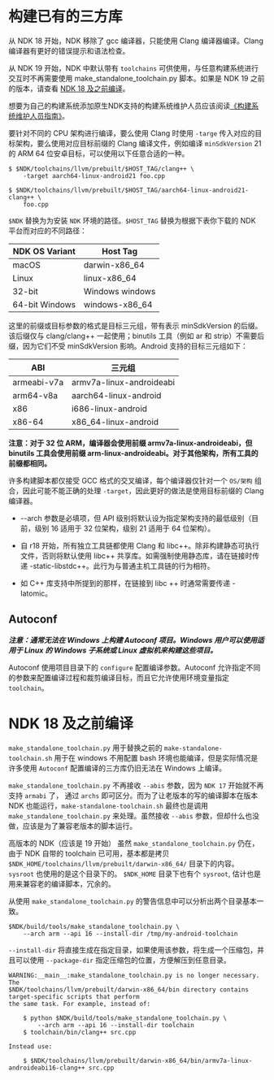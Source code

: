 # 构建已有的三方库

从 NDK 18 开始，NDK 移除了 gcc 编译器，只能使用 Clang 编译器编译。Clang 编译器有更好的错误提示和语法检查。

从 NDK 19 开始，NDK 中默认带有 `toolchains` 可供使用，与任意构建系统进行交互时不再需要使用 make_standalone_toolchain.py 脚本。如果是 NDK 19 之前的版本，请查看 [NDK 18 及之前编译](https://developer.android.com/ndk/guides/standalone_toolchain)。

想要为自己的构建系统添加原生NDK支持的构建系统维护人员应该阅读[《构建系统维护人员指南》](https://android.googlesource.com/platform/ndk/+/master/docs/BuildSystemMaintainers.md)。


要针对不同的 CPU 架构进行编译，要么使用 Clang 时使用 `-targe` 传入对应的目标架构，要么使用对应目标前缀的 Clang 编译文件，例如编译 `minSdkVersion` 21 的 ARM 64 位安卓目标，可以使用以下任意合适的一种。

```shell
$ $NDK/toolchains/llvm/prebuilt/$HOST_TAG/clang++ \
    -target aarch64-linux-android21 foo.cpp
```

```
$ $NDK/toolchains/llvm/prebuilt/$HOST_TAG/aarch64-linux-android21-clang++ \
    foo.cpp
```

`$NDK` 替换为为安装 `NDK` 环境的路径。`$HOST_TAG` 替换为根据下表你下载的 NDK 平台而对应的不同路径：

| NDK OS Variant | Host Tag |
| ---- | ---- |
| macOS	| darwin-x86_64 |
| Linux	| linux-x86_64 |
| 32-bit | Windows	windows |
| 64-bit Windows | windows-x86_64 |

这里的前缀或目标参数的格式是目标三元组，带有表示 minSdkVersion 的后缀。该后缀仅与 clang/clang++ 一起使用；binutils 工具（例如 ar 和 strip）不需要后缀，因为它们不受 minSdkVersion 影响。Android 支持的目标三元组如下：

| ABI | 三元组 |
| ---- | ---- |
| armeabi-v7a | armv7a-linux-androideabi |
| arm64-v8a | aarch64-linux-android |
| x86 | i686-linux-android |
| x86-64 | x86_64-linux-android |

**注意：对于 32 位 ARM，编译器会使用前缀 armv7a-linux-androideabi，但 binutils 工具会使用前缀 arm-linux-androideabi。对于其他架构，所有工具的前缀都相同。**

许多构建脚本都仅接受 GCC 格式的交叉编译，每个编译器仅针对一个 `OS/架构` 组合，因此可能不能正确的处理 `-target`，因此更好的做法是使用目标前缀的 Clang 编译器。


- --arch 参数是必填项，但 API 级别将默认设为指定架构支持的最低级别（目前，级别 16 适用于 32 位架构，级别 21 适用于 64 位架构）。

- 自 r18 开始，所有独立工具链都使用 Clang 和 libc++。除非构建静态可执行文件，否则将默认使用 libc++ 共享库。如需强制使用静态库，请在链接时传递 -static-libstdc++。此行为与普通主机工具链的行为相符。

- 如 C++ 库支持中所提到的那样，在链接到 libc ++ 时通常需要传递 -latomic。


## Autoconf

***注意：通常无法在 Windows 上构建 Autoconf 项目。Windows 用户可以使用适用于 Linux 的 Windows 子系统或 Linux 虚拟机来构建这些项目。***

Autoconf 使用项目目录下的 `configure` 配置编译参数。Autoconf 允许指定不同的参数来配置编译过程和裁剪编译目标，而且它允许使用环境变量指定 `toolchain`。

# NDK 18 及之前编译

`make_standalone_toolchain.py` 用于替换之前的 `make-standalone-toolchain.sh` 用于在 windows 不用配置 bash 环境也能编译，但是实际情况是许多使用 `Autoconf` 配置编译的三方库仍旧无法在 Windows 上编译。

`make_standalone_toolchain.py` 不再接收 `--abis` 参数，因为 `NDK 17` 开始就不再支持 `armabi` 了， 通过 `archs` 即可区分。而为了让老版本的写的编译脚本在版本 NDK 也能运行，`make-standalone-toolchain.sh` 最终也是调用 `make_standalone_toolchain.py` 来处理。虽然接收  `--abis` 参数，但却什么也没做，应该是为了兼容老版本的脚本运行。

高版本的 NDK（应该是 19 开始） 虽然 `make_standalone_toolchain.py` 仍在，由于 NDK 自带的 toolchain 已可用，基本都是拷贝 `$NDK_HOME/toolchains/llvm/prebuilt/darwin-x86_64/` 目录下的内容。 `sysroot` 也使用的是这个目录下的。 `$NDK_HOME` 目录下也有个 `sysroot`, 估计也是用来兼容老的编译脚本，冗余的。


从使用 `make_standalone_toolchain.py` 的警告信息中可以分析出两个目录基本一致。

```
$NDK/build/tools/make_standalone_toolchain.py \
    --arch arm --api 16 --install-dir /tmp/my-android-toolchain
```

`--install-dir` 将直接生成在指定目录，如果使用该参数，将生成一个压缩包，并且可以使用 `--package-dir` 指定压缩包的位置，方便解压到任意目录。

```
WARNING:__main__:make_standalone_toolchain.py is no longer necessary. The
$NDK/toolchains/llvm/prebuilt/darwin-x86_64/bin directory contains target-specific scripts that perform
the same task. For example, instead of:

    $ python $NDK/build/tools/make_standalone_toolchain.py \
        --arch arm --api 16 --install-dir toolchain
    $ toolchain/bin/clang++ src.cpp

Instead use:

    $ $NDK/toolchains/llvm/prebuilt/darwin-x86_64/bin/armv7a-linux-androideabi16-clang++ src.cpp
```
